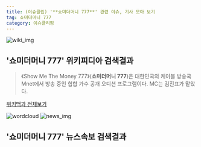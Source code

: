 ```yaml
---
title: (이슈클립) '**쇼미더머니 777**' 관련 이슈, 기사 모아 보기
tag: 쇼미더머니 777
category: 이슈클리핑
---
```

![wiki_img](https://user-images.githubusercontent.com/42597476/44503234-41136a80-a6d0-11e8-9071-6fc6418eafe4.png)
## **'**쇼미더머니 777**'** 위키피디아 검색결과
>《Show Me The Money 777》(**쇼미더머니 777**)은 대한민국의 케이블 방송국 Mnet에서 방송 중인 힙합 가수 공개 오디션 프로그램이다. MC는 김진표가 맡았다.

<a href="https://ko.wikipedia.org/wiki/쇼미더머니 777" target="_blank">위키백과 전체보기</a>

![wordcloud](https://s3.ap-northeast-2.amazonaws.com/lyrics101-wordcloud/2018-09-15-1536974774.png)
![news_img](https://user-images.githubusercontent.com/42597476/44507050-1206f400-a6e4-11e8-8d98-7ffbfebb353f.png)
## **'**쇼미더머니 777**'** 뉴스속보 검색결과

